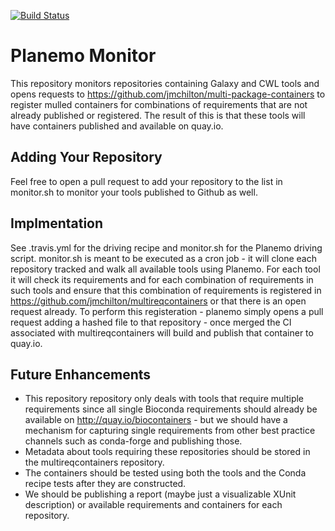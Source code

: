 [![Build Status](https://travis-ci.org/galaxyproject/planemo-monitor.svg?branch=master)](https://travis-ci.org/galaxyproject/planemo-monitor)

# Planemo Monitor

This repository monitors repositories containing Galaxy and CWL tools and opens requests to
https://github.com/jmchilton/multi-package-containers to register mulled containers for combinations
of requirements that are not already published or registered. The result of this is that these
tools will have containers published and available on quay.io.

## Adding Your Repository

Feel free to open a pull request to add your repository to the list in monitor.sh to monitor
your tools published to Github as well.

## Implmentation

See .travis.yml for the driving recipe and monitor.sh for the Planemo driving script. monitor.sh
is meant to be executed as a cron job - it will clone each repository tracked and walk all
available tools using Planemo. For each tool it will check its requirements and for each combination
of requirements in such tools and ensure that this combination of requirements is registered in
https://github.com/jmchilton/multireqcontainers or that there is an open request already. To perform
this registeration - planemo simply opens a pull request adding a hashed file to that repository -
once merged the CI associated with multireqcontainers will build and publish that container to
quay.io.

## Future Enhancements

- This repository repository only deals with tools that require multiple requirements since all
  single Bioconda requirements should already be available on http://quay.io/biocontainers -
  but we should have a mechanism for capturing single requirements from other best practice channels
  such as conda-forge and publishing those.
- Metadata about tools requiring these repositories should be stored in the multireqcontainers
  repository.
- The containers should be tested using both the tools and the Conda recipe tests after they
  are constructed.
- We should be publishing a report (maybe just a visualizable XUnit description) or available
  requirements and containers for each repository.
